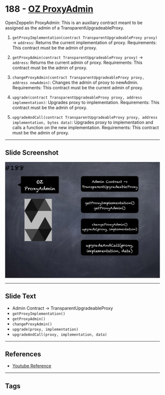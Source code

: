 # 188 - [OZ ProxyAdmin](OZ%20ProxyAdmin.md)
OpenZeppelin ProxyAdmin: This is an auxiliary contract meant to be assigned as the admin of a TransparentUpgradeableProxy. 

1.  `getProxyImplementation(contract TransparentUpgradeableProxy proxy)` → `address`: Returns the current implementation of proxy. Requirements: This contract must be the admin of proxy.
    
2.  `getProxyAdmin(contract TransparentUpgradeableProxy proxy)` → `address`: Returns the current admin of proxy. Requirements: This contract must be the admin of proxy.
    
3.  `changeProxyAdmin(contract TransparentUpgradeableProxy proxy, address newAdmin)`: Changes the admin of proxy to newAdmin. Requirements: This contract must be the current admin of proxy.
    
4.  `upgrade(contract TransparentUpgradeableProxy proxy, address implementation)`: Upgrades proxy to implementation. Requirements: This contract must be the admin of proxy.
    
5.  `upgradeAndCall(contract TransparentUpgradeableProxy proxy, address implementation, bytes data)`: Upgrades proxy to implementation and calls a function on the new implementation. Requirements: This contract must be the admin of proxy.
___
## Slide Screenshot
![188.png](../../images/3.%20Solidity%20201/188.png)
___
## Slide Text
- Admin Contract -> TransparentUpgradeableProxy
- `getProxyImplementation()`
- `getProxyAdmin()`
- `changeProxyAdmin()`
- `upgrade(proxy, implementation)`
- `upgradeAndCall(proxy, implementation, data)`
___
## References
- [Youtube Reference](https://youtu.be/0kx8M4u5980?t=702)
___
## Tags